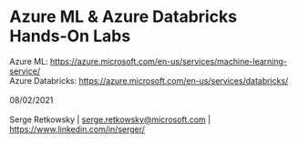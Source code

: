 # Azure ML & Azure Databricks Hands-On Labs

Azure ML: https://azure.microsoft.com/en-us/services/machine-learning-service/<br>
Azure Databricks: https://azure.microsoft.com/en-us/services/databricks/<br>
<br>
08/02/2021
<br>
<br>
Serge Retkowsky | serge.retkowsky@microsoft.com | https://www.linkedin.com/in/serger/

